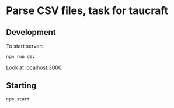 # Parse CSV files, task for taucraft

## Development

To start server:

```
npm run dev
```

Look at [localhost:3000](http://localhost:3000/).

## Starting

```
npm start
```
